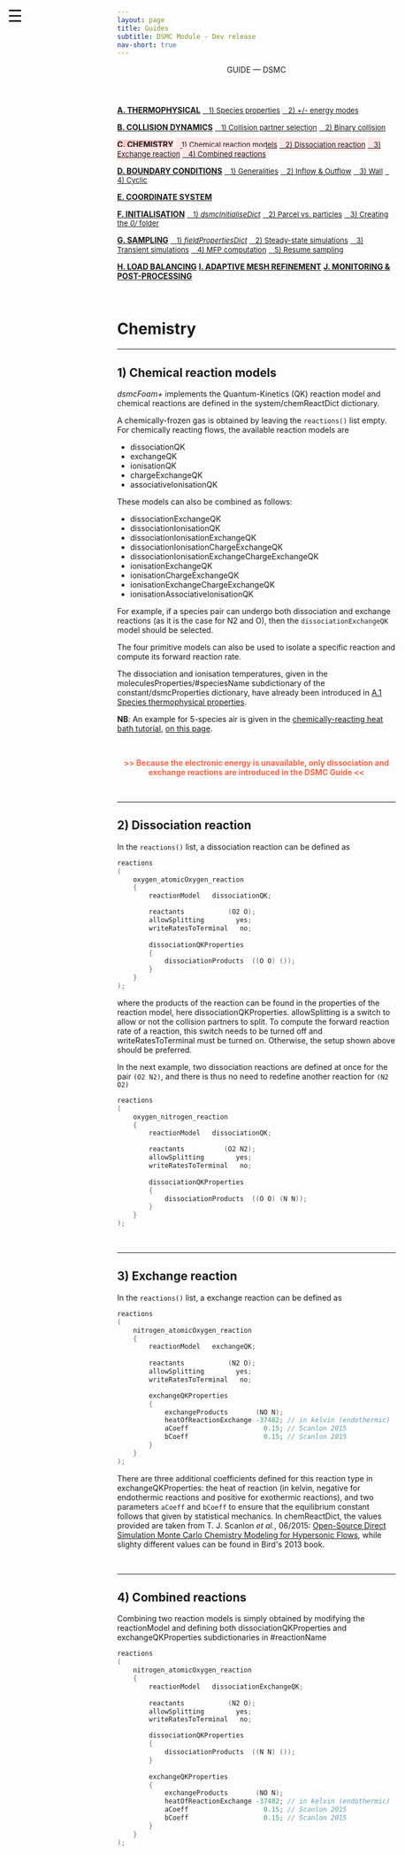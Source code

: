 ```yaml
---
layout: page
title: Guides
subtitle: DSMC Module - Dev release
nav-short: true
---
```


<div id="mySidenav" class="sidenav">
  <a href="javascript:void(0)" class="closebtn" onclick="closeNav()"><i class='fa fa-times'></i></a>
  <header>GUIDE — DSMC</header>
  <a href="https://hystrath.github.io/guides/dev/dsmc/thermophysical/"><b>A. THERMOPHYSICAL</b></a>
  <a href="https://hystrath.github.io/guides/dev/dsmc/thermophysical/#1-species-thermophysical-properties" style="padding-top:4px; padding-bottom:4px"><span style="font-size:13px">&nbsp;&nbsp; 1) Species properties</span></a>
  <a href="https://hystrath.github.io/guides/dev/dsmc/thermophysical/#2-addingremoving-energy-modes"  style="padding-top:4px"><span style="font-size:13px">&nbsp;&nbsp; 2) +/- energy modes</span></a>

  <a href="https://hystrath.github.io/guides/dev/dsmc/collision-dynamics"><b>B. COLLISION DYNAMICS</b></a>
  <a href="https://hystrath.github.io/guides/dev/dsmc/collision-dynamics/#1-collision-partner-selection"  style="padding-top:4px; padding-bottom:4px"><span style="font-size:13px">&nbsp;&nbsp; 1) Collision partner selection</span></a>
  <a href="https://hystrath.github.io/guides/dev/dsmc/collision-dynamics/#2-binary-collision"  style="padding-top:4px"><span style="font-size:13px">&nbsp;&nbsp; 2) Binary collision</span></a>

  <a href="https://hystrath.github.io/guides/dev/dsmc/chemistry/" style="background-color:#FFCCCC"><b>C. CHEMISTRY</b></a>
  <a href="https://hystrath.github.io/guides/dev/dsmc/chemistry/#1-chemical-reaction-models"  style="background-color:#FFE6E6; padding-top:4px; padding-bottom:4px"><span style="font-size:13px">&nbsp;&nbsp; 1) Chemical reaction models</span></a>
  <a href="https://hystrath.github.io/guides/dev/dsmc/chemistry/#2-dissociation-reaction" style="background-color:#FFE6E6; padding-top:4px; padding-bottom:4px"><span style="font-size:13px">&nbsp;&nbsp; 2) Dissociation reaction</span></a>
  <a href="https://hystrath.github.io/guides/dev/dsmc/chemistry/#3-exchange-reaction" style="background-color:#FFE6E6; padding-top:4px; padding-bottom:4px"><span style="font-size:13px">&nbsp;&nbsp; 3) Exchange reaction</span></a>
  <a href="https://hystrath.github.io/guides/dev/dsmc/chemistry/#4-combined-reactions" style="background-color:#FFE6E6; padding-top:4px"><span style="font-size:13px">&nbsp;&nbsp; 4) Combined reactions</span></a>

  <a href="https://hystrath.github.io/guides/dev/dsmc/boundary-conditions"><b>D. BOUNDARY CONDITIONS</b></a>
  <a href="https://hystrath.github.io/guides/dev/dsmc/boundary-conditions/#1-generalities"  style="padding-top:4px; padding-bottom:4px"><span style="font-size:13px">&nbsp;&nbsp; 1) Generalities</span></a>
  <a href="https://hystrath.github.io/guides/dev/dsmc/boundary-conditions/#2-inflow--outflow-boundary-conditions"  style="padding-top:4px; padding-bottom:4px"><span style="font-size:13px">&nbsp;&nbsp; 2) Inflow & Outflow</span></a>
  <a href="https://hystrath.github.io/guides/dev/dsmc/boundary-conditions/#3-wall-boundary-conditions"  style="padding-top:4px; padding-bottom:4px"><span style="font-size:13px">&nbsp;&nbsp; 3) Wall</span></a>
  <a href="https://hystrath.github.io/guides/dev/dsmc/boundary-conditions/#4-cyclic-boundary-conditions"  style="padding-top:4px"><span style="font-size:13px">&nbsp;&nbsp; 4) Cyclic</span></a>
  
  <a href="https://hystrath.github.io/guides/dev/dsmc/coordinate-system/"><b>E. COORDINATE SYSTEM</b></a>
  
  <a href="https://hystrath.github.io/guides/dev/dsmc/initialisation/"><b>F. INITIALISATION</b></a>
  <a href="https://hystrath.github.io/guides/dev/dsmc/initialisation/#1-the-dsmcinitialisedict-dictionary"  style="padding-top:4px; padding-bottom:4px"><span style="font-size:13px">&nbsp;&nbsp; 1) <i>dsmcInitialiseDict</i></span></a>
  <a href="https://hystrath.github.io/guides/dev/dsmc/initialisation/#2-dsmc-parcel-vs-real-particles"  style="padding-top:4px; padding-bottom:4px"><span style="font-size:13px">&nbsp;&nbsp; 2) Parcel vs. particles</span></a>
  <a href="https://hystrath.github.io/guides/dev/dsmc/initialisation/#3-creating-the-0-folder"  style="padding-top:4px"><span style="font-size:13px">&nbsp;&nbsp; 3) Creating the <i>0/</i> folder</span></a>
  
  <a href="https://hystrath.github.io/guides/dev/dsmc/sampling/"><b>G. SAMPLING</b></a>
  <a href="https://hystrath.github.io/guides/dev/dsmc/sampling/#1-the-fieldpropertiesdict-dictionary"  style="padding-top:4px; padding-bottom:4px"><span style="font-size:13px">&nbsp;&nbsp; 1) <i>fieldPropertiesDict</i></span></a>
  <a href="https://hystrath.github.io/guides/dev/dsmc/sampling/#2-steady-state-simulations"  style="padding-top:4px; padding-bottom:4px"><span style="font-size:13px">&nbsp;&nbsp; 2) Steady-state simulations</span></a>
  <a href="https://hystrath.github.io/guides/dev/dsmc/sampling/#3-transient-simulations" style="padding-top:4px; padding-bottom:4px"><span style="font-size:13px">&nbsp;&nbsp; 3) Transient simulations</span></a>
  <a href="https://hystrath.github.io/guides/dev/dsmc/sampling/#4-mean-free-path-computation"  style="padding-top:4px; padding-bottom:4px"><span style="font-size:13px">&nbsp;&nbsp; 4) MFP computation</span></a>
  <a href="https://hystrath.github.io/guides/dev/dsmc/sampling/#5-resume-sampling" style="padding-top:4px"><span style="font-size:13px">&nbsp;&nbsp; 5) Resume sampling</span></a>
  
  <a href="https://hystrath.github.io/guides/dev/dsmc/load-balancing/"><b>H. LOAD BALANCING</b></a>
  <a href="https://hystrath.github.io/guides/dev/dsmc/toc/#i-adaptive-mesh-refinement"><b>I. ADAPTIVE MESH REFINEMENT</b></a>
  <a href="https://hystrath.github.io/guides/dev/dsmc/toc/#j-monitoring--post-processing"><b>J. MONITORING & POST-PROCESSING</b></a>
</div>

<span style="position: fixed;font-size:30px;cursor:pointer; margin:0px; top:60px;left:30px;" onclick="reopenNav()">&#9776;</span>

<script>
function openNav() {
  document.getElementById("mySidenav").style.width = "225px";
  document.getElementById("mySidenav").style.transition = "0s";
}

function closeNav() {
  document.getElementById("mySidenav").style.width = "0px";
}

function reopenNav() {
  document.getElementById("mySidenav").style.width = "225px";
  document.getElementById("mySidenav").style.transition = "0.5s";
}

openNav()
</script>

&nbsp; 

# Chemistry

---  
## 1) Chemical reaction models

_dsmcFoam+_ implements the Quantum-Kinetics (QK) reaction model and chemical reactions are defined in the <dirname>system/</dirname><dict>chemReactDict</dict> dictionary.  

A chemically-frozen gas is obtained by leaving the `reactions()` list empty.  
For chemically reacting flows, the available reaction models are
 - <dictval>dissociationQK</dictval>
 - <dictval>exchangeQK</dictval>
 - <dictval>ionisationQK</dictval>
 - <dictval>chargeExchangeQK</dictval>
 - <dictval>associativeIonisationQK</dictval>

These models can also be combined as follows:
 - <dictval>dissociationExchangeQK</dictval>
 - <dictval>dissociationIonisationQK</dictval>
 - <dictval>dissociationIonisationExchangeQK</dictval>
 - <dictval>dissociationIonisationChargeExchangeQK</dictval>
 - <dictval>dissociationIonisationExchangeChargeExchangeQK</dictval>
 - <dictval>ionisationExchangeQK</dictval>
 - <dictval>ionisationChargeExchangeQK</dictval>
 - <dictval>ionisationExchangeChargeExchangeQK</dictval>
 - <dictval>ionisationAssociativeIonisationQK</dictval>


For example, if a species pair can undergo both dissociation and exchange reactions (as it is the case for N2 and O), then the `dissociationExchangeQK` model should be selected.  

The four primitive models can also be used to isolate a specific reaction and compute its forward reaction rate.  

The dissociation and ionisation temperatures, given in the <subdict>moleculesProperties</subdict>/<subdict>#speciesName</subdict> subdictionary of the <dirname>constant/</dirname><dict>dsmcProperties</dict> dictionary, have already been introduced in [A.1 Species thermophysical properties](https://hystrath.github.io/guides/dev/dsmc/thermophysical/#1-species-thermophysical-properties).  

<b>NB</b>: An example for 5-species air is given in the [chemically-reacting heat bath tutorial](https://hystrath.github.io/tutos/fleming/dsmcfoam/toc/#6-chemically-reacting-heat-bath), [on this page](https://github.com/hystrath/hyStrath/blob/master/run/hyStrath/dsmcFoam%2B/heatBath-5species/system/chemReactDict).

&nbsp;

<p style="text-align:center; color:Tomato"><strong> >> Because the electronic energy is unavailable, only dissociation and exchange reactions are introduced in the DSMC Guide << </strong></p>

<br>

---  
## 2) Dissociation reaction

In the `reactions()` list, a dissociation reaction can be defined as

```c++
reactions
(
    oxygen_atomicOxygen_reaction
    {
        reactionModel   dissociationQK;

        reactants           (O2 O);
        allowSplitting        yes;
        writeRatesToTerminal   no;
        
        dissociationQKProperties
        {
            dissociationProducts  ((O O) ());
        }
    }
);    
```  

where the products of the reaction can be found in the properties of the reaction model, here <subdict>dissociationQKProperties</subdict>. <dictkey>allowSplitting</dictkey> is a switch to allow or not the collision partners to split. To compute the forward reaction rate of a reaction, this switch needs to be turned <dictval>off</dictval> and <dictkey>writeRatesToTerminal</dictkey> must be turned <dictval>on</dictval>. Otherwise, the setup shown above should be preferred.
  
    
In the next example, two dissociation reactions are defined at once for the pair `(O2 N2)`, and there is thus no need to redefine another reaction for `(N2 O2)`  

```c++
reactions
(
    oxygen_nitrogen_reaction
    {
        reactionModel   dissociationQK;

        reactants          (O2 N2);
        allowSplitting        yes;
        writeRatesToTerminal   no;
        
        dissociationQKProperties
        {
            dissociationProducts  ((O O) (N N));
        }
    }
);    
```

<br>

--- 
## 3) Exchange reaction

In the `reactions()` list, a exchange reaction can be defined as

```c++
reactions
(
    nitrogen_atomicOxygen_reaction
    {
        reactionModel   exchangeQK;
        
        reactants           (N2 O);
        allowSplitting        yes;
        writeRatesToTerminal   no;

        exchangeQKProperties
        {
            exchangeProducts       (NO N);
            heatOfReactionExchange -37482; // in kelvin (endothermic)
            aCoeff                   0.15; // Scanlon 2015
            bCoeff                   0.15; // Scanlon 2015
        }
    }
);    
```

There are three additional coefficients defined for this reaction type in <subdict>exchangeQKProperties</subdict>: the heat of reaction (in kelvin, negative for endothermic reactions and positive for exothermic reactions), and two parameters `aCoeff` and `bCoeff` to ensure that the equilibrium constant follows that given by statistical mechanics. In <dict>chemReactDict</dict>, the values provided are taken from T. J. Scanlon _et al._, 06/2015: [Open-Source Direct Simulation Monte Carlo Chemistry
Modeling for Hypersonic Flows](https://pdfs.semanticscholar.org/5819/1acfdf18b4c0ca3905b161fb65829aadd89c.pdf), while slighty different values can be found in Bird's 2013 book.     

<br>

---  
## 4) Combined reactions

Combining two reaction models is simply obtained by modifying the <dictkey>reactionModel</dictkey> and defining both <subdict>dissociationQKProperties</subdict> and <subdict>exchangeQKProperties</subdict> subdictionaries in <subdict>#reactionName</subdict>

```c++
reactions
(
    nitrogen_atomicOxygen_reaction
    {
        reactionModel   dissociationExchangeQK;
        
        reactants           (N2 O);
        allowSplitting        yes;
        writeRatesToTerminal   no;

        dissociationQKProperties
        {
            dissociationProducts  ((N N) ());
        }
        
        exchangeQKProperties
        {
            exchangeProducts       (NO N);
            heatOfReactionExchange -37482; // in kelvin (endothermic)
            aCoeff                   0.15; // Scanlon 2015
            bCoeff                   0.15; // Scanlon 2015
        }
    }
);    
```
